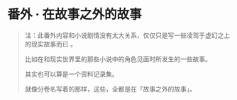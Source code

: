 # 番外 · 在故事之外的故事

> 注：此番外内容和小说剧情没有太大关系，仅仅只是写一些凌驾于虚幻之上的现实故事而已 。
>
> 比如在和现实世界里的那些小说中的角色见面时所发生的一些故事。
>
> 其实也可以算是一个资料记录集。
>
> 就像分卷名写着的那样，这些，全都是在「故事之外的故事」。

